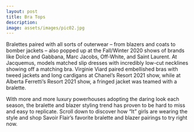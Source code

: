 ```yaml
---
layout: post
title: Bra Tops
description: 
image: assets/images/pic02.jpg
---
```


Bralettes paired with all sorts of outerwear – from blazers and coats to bomber jackets – also popped up at the Fall/Winter 2020 shows of brands like Dolce and Gabbana, Marc Jacobs, Off-White, and Saint Laurent. At Jacquemus, models matched slip dresses with incredibly low-cut necklines showing off a matching bra. Virginie Viard paired embellished bras with tweed jackets and long cardigans at Chanel’s Resort 2021 show, while at Alberta Ferretti’s Resort 2021 show, a fringed jacket was teamed with a bralette.

With more and more luxury powerhouses adopting the daring look each season, the bralette and blazer styling trend has proven to be hard to miss and easy to replicate. Scroll down to discover how “It” girls are wearing the style and shop Savoir Flair’s favorite bralette and blazer pairings to try right now. 
